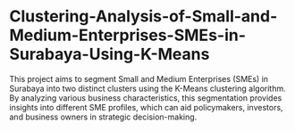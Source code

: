 # Clustering-Analysis-of-Small-and-Medium-Enterprises-SMEs-in-Surabaya-Using-K-Means
This project aims to segment Small and Medium Enterprises (SMEs) in Surabaya into two distinct clusters using the K-Means clustering algorithm. By analyzing various business characteristics, this segmentation provides insights into different SME profiles, which can aid policymakers, investors, and business owners in strategic decision-making.
